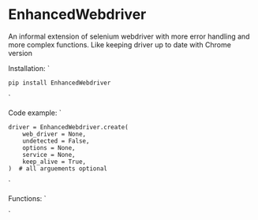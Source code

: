 # EnhancedWebdriver
An informal extension of selenium webdriver with more error handling and more complex functions. Like keeping driver up to date with Chrome version

Installation:
`

    pip install EnhancedWebdriver
`

Code example:
`

    driver = EnhancedWebdriver.create(
        web_driver = None,
        undetected = False,
        options = None,
        service = None,
        keep_alive = True,
    )  # all arguements optional
`

Functions:
`

    
`